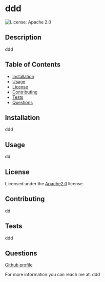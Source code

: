 
  # ddd

  ![License: Apache 2.0](https://img.shields.io/badge/License-Apache2.0-green.svg)

  ## Description
  
  ddd

  ## Table of Contents

  - [Installation](#installation)
  - [Usage](#usage)
  - [License](#license)
  - [Contributing](#contributing)
  - [Tests](#tests)
  - [Questions](#questions)

  ## Installation

  ddd 

  ## Usage

  dd   

  ## License

  Licensed under the [Apache2.0](https://opensource.org/licenses/Apache-2.0) license.

  ## Contributing

  dd
  
  ## Tests

  ddd
  
  ## Questions

  [Github profile](https://github.com/ddd)

  For more information you can reach me at: ddd

  